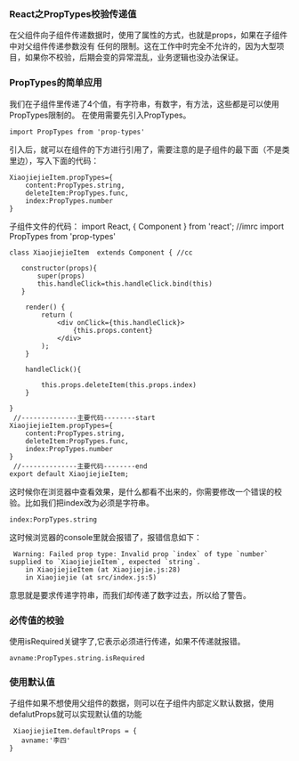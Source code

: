 ### React之PropTypes校验传递值

在父组件向子组件传递数据时，使用了属性的方式，也就是props，如果在子组件中对父组件传递参数没有
任何的限制。这在工作中时完全不允许的，因为大型项目，如果你不校验，后期会变的异常混乱，业务逻辑也没办法保证。


### PropTypes的简单应用
我们在子组件里传递了4个值，有字符串，有数字，有方法，这些都是可以使用PropTypes限制的。
在使用需要先引入PropTypes。

    import PropTypes from 'prop-types'
  
引入后，就可以在组件的下方进行引用了，需要注意的是子组件的最下面（不是类里边），写入下面的代码：

    XiaojiejieItem.propTypes={
        content:PropTypes.string,
        deleteItem:PropTypes.func,
        index:PropTypes.number
    }    

子组件文件的代码：
    import React, { Component } from 'react'; //imrc
    import PropTypes from 'prop-types'
    
    class XiaojiejieItem  extends Component { //cc
    
       constructor(props){
           super(props)
           this.handleClick=this.handleClick.bind(this)
       }
    
        render() { 
            return ( 
                <div onClick={this.handleClick}>
                    {this.props.content}
                </div>
            );
        }
    
        handleClick(){
    
            this.props.deleteItem(this.props.index)
        }
    
    }
     //--------------主要代码--------start
    XiaojiejieItem.propTypes={
        content:PropTypes.string,
        deleteItem:PropTypes.func,
        index:PropTypes.number
    }
     //--------------主要代码--------end
    export default XiaojiejieItem;
    
这时候你在浏览器中查看效果，是什么都看不出来的，你需要修改一个错误的校验。比如我们把index改为必须是字符串。

    index:PorpTypes.string    
    
这时候浏览器的console里就会报错了，报错信息如下：

     Warning: Failed prop type: Invalid prop `index` of type `number` supplied to `XiaojiejieItem`, expected `string`.
        in XiaojiejieItem (at Xiaojiejie.js:28)
        in Xiaojiejie (at src/index.js:5)    
     
意思就是要求传递字符串，而我们却传递了数字过去，所以给了警告。


### 必传值的校验
使用isRequired关键字了,它表示必须进行传递，如果不传递就报错。

    avname:PropTypes.string.isRequired


### 使用默认值
子组件如果不想使用父组件的数据，则可以在子组件内部定义默认数据，使用defalutProps就可以实现默认值的功能    

     XiaojiejieItem.defaultProps = {
       avname:'李四'
    }    
